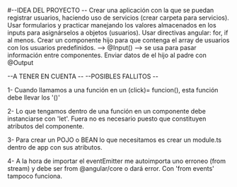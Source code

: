 #--IDEA DEL PROYECTO --
Crear una aplicación con la que se puedan registrar usuarios, haciendo uso de servicios (crear carpeta para servicios). 
Usar formularios y practicar manejando los valores almacenados en los inputs para asignárselos a objetos (usuarios). 
Usar directivas angular: for, if al menos.
Crear un componente hijo para que contenga el array de usuarios con los usuarios predefinidos. --> @Input() --> se usa para pasar información entre componentes.
Enviar datos de el hijo al padre con @Output

--A TENER EN CUENTA -- 
--POSIBLES FALLITOS --

1- Cuando llamamos a una función en un (click)= funcion(), esta función debe llevar los '()'

2- Lo que tengamos dentro de una función en un componente debe instanciarse con 'let'. Fuera no es necesario puesto que constituyen atributos del componente. 

3- Para crear un POJO o BEAN lo que necesitamos es crear un module.ts dentro de app con sus atributos. 

4- A la hora de importar el eventEmitter me autoimporta uno erroneo (from stream) y debe ser from @angular/core o dará error. Con 'from events' tampoco funciona.
